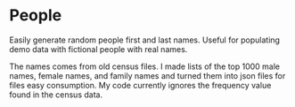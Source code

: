 # People
Easily generate random people first and last names.  Useful for populating demo data with fictional people with real names.

The names comes from old census files.  I made lists of the top 1000 male names, female names, and family names and turned 
them into json files for files easy consumption.  My code currently ignores the frequency value found in the census data.

